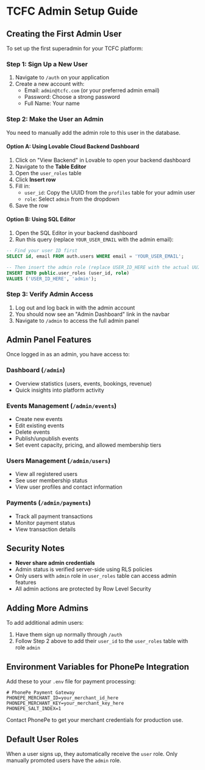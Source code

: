 # TCFC Admin Setup Guide

## Creating the First Admin User

To set up the first superadmin for your TCFC platform:

### Step 1: Sign Up a New User
1. Navigate to `/auth` on your application
2. Create a new account with:
   - Email: `admin@tcfc.com` (or your preferred admin email)
   - Password: Choose a strong password
   - Full Name: Your name

### Step 2: Make the User an Admin

You need to manually add the admin role to this user in the database.

#### Option A: Using Lovable Cloud Backend Dashboard
1. Click on "View Backend" in Lovable to open your backend dashboard
2. Navigate to the **Table Editor**
3. Open the `user_roles` table
4. Click **Insert row**
5. Fill in:
   - `user_id`: Copy the UUID from the `profiles` table for your admin user
   - `role`: Select `admin` from the dropdown
6. Save the row

#### Option B: Using SQL Editor
1. Open the SQL Editor in your backend dashboard
2. Run this query (replace `YOUR_USER_EMAIL` with the admin email):

```sql
-- Find your user ID first
SELECT id, email FROM auth.users WHERE email = 'YOUR_USER_EMAIL';

-- Then insert the admin role (replace USER_ID_HERE with the actual UUID)
INSERT INTO public.user_roles (user_id, role)
VALUES ('USER_ID_HERE', 'admin');
```

### Step 3: Verify Admin Access
1. Log out and log back in with the admin account
2. You should now see an "Admin Dashboard" link in the navbar
3. Navigate to `/admin` to access the full admin panel

## Admin Panel Features

Once logged in as an admin, you have access to:

### Dashboard (`/admin`)
- Overview statistics (users, events, bookings, revenue)
- Quick insights into platform activity

### Events Management (`/admin/events`)
- Create new events
- Edit existing events
- Delete events
- Publish/unpublish events
- Set event capacity, pricing, and allowed membership tiers

### Users Management (`/admin/users`)
- View all registered users
- See user membership status
- View user profiles and contact information

### Payments (`/admin/payments`)
- Track all payment transactions
- Monitor payment status
- View transaction details

## Security Notes

- **Never share admin credentials**
- Admin status is verified server-side using RLS policies
- Only users with `admin` role in `user_roles` table can access admin features
- All admin actions are protected by Row Level Security

## Adding More Admins

To add additional admin users:
1. Have them sign up normally through `/auth`
2. Follow Step 2 above to add their `user_id` to the `user_roles` table with role `admin`

## Environment Variables for PhonePe Integration

Add these to your `.env` file for payment processing:

```env
# PhonePe Payment Gateway
PHONEPE_MERCHANT_ID=your_merchant_id_here
PHONEPE_MERCHANT_KEY=your_merchant_key_here
PHONEPE_SALT_INDEX=1
```

Contact PhonePe to get your merchant credentials for production use.

## Default User Roles

When a user signs up, they automatically receive the `user` role. Only manually promoted users have the `admin` role.
